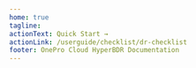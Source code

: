```yaml
---
home: true
tagline: 
actionText: Quick Start →
actionLink: /userguide/checklist/dr-checklist
footer: OnePro Cloud HyperBDR Documentation
---
```


<div class="features-container">
  <FeatureLink 
    title="Solutions" 
    :details="[
      { text: 'Huawei Cloud', link: '/userguide/' },
    //  { text: 'AWS', link: '/aws-userguide/' }
    ]" 
  />
    <FeatureLink 
    title="Pre Sales" 
    :details="[
      { text: 'HyperBDR Pre Sales', link: '/userguide/presales/' }
    ]" 
  />
  <FeatureLink 
    title="Manual" 
    :details="[
      { text: 'HyperBDR User Manual', link: '/userguide/dr-usage-guide/' }
    ]" 
  />
  <FeatureLink 
    title="FAQ" 
    :details="[
      { text: 'Frequently Asked Questions', link: '/userguide/faq/faq' }
    ]" 
  />
</div>


<style>
.features-container {
  display: flex;
  justify-content: center;
  gap: 1rem;
  flex-wrap: nowrap; /* 确保内容不会换行 */
  margin-top: 2rem;
  max-width: 100%; /* 容器宽度适应屏幕 */
  overflow-x: auto; /* 在屏幕较小时添加水平滚动条 */
}

.feature {
  flex: 0 1 300px; /* 确保每个组件有足够的宽度 */
}

.details {
  display: flex; /* 使用flex布局 */
  flex-wrap: nowrap; /* 确保内容不会换行 */
}

.details p {
  margin: 0 1rem 0 0;
  white-space: nowrap; /* 防止文本换行 */
}

.custom-actions {
  display: flex;
  justify-content: center;
  gap: 1rem;
  margin-top: 2rem;
}

.action-button {
  display: inline-block;
  padding: 0.5rem 1rem;
  color: #fff;
  background-color: #3eaf7c;
  border-radius: 4px;
  text-decoration: none;
  transition: background-color 0.3s ease;
}

.action-button:hover {
  background-color: #2c9c69;
}
</style>